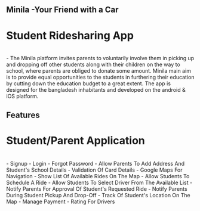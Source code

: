 ## Minila -Your Friend with a Car
# Student Ridesharing App
<br />
- The Minila platform invites parents to voluntarily involve them in picking up and dropping off other students along with their children on the way to school, where parents are obliged to donate some amount. Minila main aim is to provide equal opportunities to the students in furthering their education by cutting down the education budget to a great extent. The app is designed for the bangladesh inhabitants and developed on the android & iOS platform. 

## Features
# Student/Parent Application
<br />
- Signup
- Login
- Forgot Password
- Allow Parents To Add Address And Student's School Details
- Validation Of Card Details
- Google Maps For Navigation
- Show List Of Available Rides On The Map
- Allow Students To Schedule A Ride
- Allow Students To Select Driver From The Available List
- Notify Parents For Approval Of Student's Requested Ride
- Notify Parents During Student Pickup And Drop-Off
- Track Of Student's Location On The Map
- Manage Payment 
- Rating For Drivers
